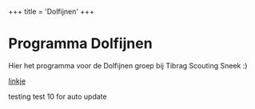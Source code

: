 +++
title = 'Dolfijnen'
+++

# Programma Dolfijnen

Hier het programma voor de Dolfijnen groep bij Tibrag Scouting Sneek :)

[linkje](https://www.google.com)

testing test 10 for auto update
